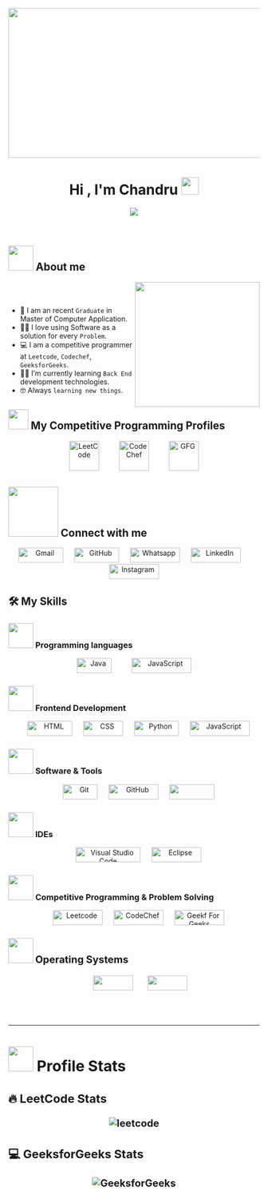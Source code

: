 <p align="center">
  <a href="https://github.com/DenverCoder1/readme-typing-svg">
	<img src="https://blogger.googleusercontent.com/img/b/R29vZ2xl/AVvXsEj5BqjjGy1sWifHE0eRXsdOu2kFiTzEN9w6_0JyV1JDm5D-jObSHGCPcKilDeF3XpKghhktT9fxl_Fk8hp6JHmITzlNdeA1eANqvppKzH_Hig_AAYHkfs-JDcggUjA-CjISZXz29Lsw0GDoDfDhAydk4mafMXTYRuehUtrcDEvdj-o9yFf-C4_kpS7akbV0/w854-h285/Banner.png" width = 800px height = 300px></a>
</p>
<h1 align="center">Hi , I'm Chandru <img src="https://media.giphy.com/media/hvRJCLFzcasrR4ia7z/giphy.gif" width="35"></h1>
<p align="center">
  <a href="https://github.com/DenverCoder1/readme-typing-svg"><img src="https://readme-typing-svg.herokuapp.com?font=Time+New+Roman&color=%23C8BE25&size=25&center=true&vCenter=true&width=600&height=100&lines=Software+Developer+;Computer+Application+Student;Web+Developer;Competitive+Programmer;Always+learning+new+things"></a>
</p>


<br>



	
## <picture><img src = "https://github.com/7oSkaaa/7oSkaaa/blob/main/Images/about_me.gif?raw=true" width = 50px></picture> About me

<picture> <img align="right" src="https://github.com/7oSkaaa/7oSkaaa/blob/main/Images/Right_Side.gif?raw=true" width = 250px></picture>

<br><br>

- :school: I am an recent `Graduate` in Master of Computer Application.
- :technologist: I love using Software as a solution for every `Problem`.
- :computer: I am a competitive programmer at `Leetcode`, `Codechef`, `GeeksforGeeks`.
- :student: I’m currently learning `Back End` development technologies.
- :nerd_face: Always `learning new things`.


## <picture> <img src="https://github.com/7oSkaaa/7oSkaaa/blob/main/Images/competitive_programming_profile.png?raw=true" width=40> </picture> My Competitive Programming Profiles

<p align="center">
	<a href="https://leetcode.com/TechnoChandru/"><img src="https://img.icons8.com/external-tal-revivo-shadow-tal-revivo/50/000000/external-level-up-your-coding-skills-and-quickly-land-a-job-logo-shadow-tal-revivo.png" alt="LeetCode" width = 60px height = 60px /></a>	
	  &emsp; 
	 &emsp; 
	<a href="https://www.codechef.com/users/technochandru"><img src="https://img.icons8.com/color/50/000000/codechef.png" alt="Code Chef" width = 60px height = 60px /></a>
	  &emsp; 
	 &emsp; 
	<a href="https://auth.geeksforgeeks.org/user/technochandru"><img src="https://geeksforgeeks.zohorecruit.in/recruit/viewCareerImage.do?page_id=61093000000211152&type=logo&file_name=GG_Logo.png" alt="GFG" width = 60px /></a>     
	
</p>

## <picture> <img src="https://github.com/7oSkaaa/7oSkaaa/blob/main/Images/Connect-with-me.gif?raw=true" width="100px"> </picture> Connect with me
<p align="center">
	<a href="mailto:mailtochan10@gmail.com"><img img src="https://img.shields.io/badge/gmail-%23EA4335.svg?style=plastic&logo=gmail&logoColor=white" alt="Gmail" width = 90px height = 30px /></a>
	  &emsp; 
	<a href="https://github.com/Technochan"><img src="https://img.shields.io/badge/github-%23181717.svg?style=plastic&logo=github&logoColor=white" alt="GitHub"   width = 90px height = 30px/></a>
	  &emsp; 
	<a href="https://wa.me/9047128117"><img src="https://img.shields.io/badge/whatsapp-%2325D366.svg?style=plastic&logo=whatsapp&logoColor=white" alt="Whatsapp"  width = 100px height = 30px/></a>
	  &emsp; 
	<a href="https://www.linkedin.com/in/chandru-s-5a60a4275"><img src="https://img.shields.io/badge/linkedin-%230A66C2.svg?style=plastic&logo=linkedin&logoColor=white" alt="LinkedIn"  width = 100px height = 30px/></a>
	  &emsp; 
	<a href="https://www.instagram.com/thzischan/"><img src="https://img.shields.io/badge/instagram-%23E4405F.svg?style=plastic&logo=instagram&logoColor=white" alt="Instagram"  width = 100px height = 30px/></a>
</p>



## 🛠️ My Skills

### <picture> <img src = "https://github.com/7oSkaaa/7oSkaaa/blob/main/Images/Programming_Languages.gif?raw=true" width = 50px>  </picture> Programming languages

<p align="center"> 
    <img alt="Java" src="https://img.shields.io/badge/Java%20-%23E34F26.svg?style=plastic&logo=java&logoColor=white" height = 30px width = 70px>
  &emsp;
	&emsp;
	<img alt="JavaScript" src="https://img.shields.io/badge/JavaScript%20-%23F7DF1E.svg?style=plastic&logo=javascript&logoColor=white" height = 30px width = 120px>

</p>

### <picture> <img src = "https://github.com/7oSkaaa/7oSkaaa/blob/main/Images/Front_End.gif?raw=true" width = 50px>  </picture> Frontend Development
<p align="center"> 
  &emsp; 
   <img alt="HTML" src="https://img.shields.io/badge/HTML5%20-%23E34F26.svg?style=plastic&logo=html5&logoColor=white" height = 30px width = 90px>
  &emsp; 
    <img alt="CSS" src="https://img.shields.io/badge/CSS%20-%231572B6.svg?style=plastic&logo=css3&logoColor=white" height = 30px width = 80px>
  &emsp;
    <img alt="Python" src="https://img.shields.io/badge/react-%2361DAFB.svg?style=plastic&logo=React&logoColor=white" height = 30px width = 90px>
  &emsp;
     <img alt="JavaScript" src="https://img.shields.io/badge/JavaScript%20-%23F7DF1E.svg?style=plastic&logo=javascript&logoColor=white" height = 30px width = 120px>
 
</p>

 ### <picture> <img src = "https://github.com/7oSkaaa/7oSkaaa/blob/main/Images/Software_Tools.gif?raw=true" width = 50px>  </picture> Software & Tools
 
<p align="center">
  &emsp;
    <a href="#"><img alt="Git" src="https://img.shields.io/badge/Git%20-%23F05033.svg?style=plastic&logo=git&logoColor=white" height = 30px width = 70px></a>
  &emsp;
    <a href="#"><img alt="GitHub" src="https://img.shields.io/badge/github-%23181717.svg?style=plastic&logo=github&logoColor=white" height = 30px width = 100px></a>
  &emsp;
    <a href="#"><img src="https://img.shields.io/badge/mysql-%234479A1.svg?&style=plastic&logo=mysql&logoColor=white" height = 30px width = 90px/></a>
</p>

 ### <picture> <img src = "https://github.com/7oSkaaa/7oSkaaa/blob/main/Images/IDEs.gif?raw=true" width = 50px>  </picture> IDEs
 
<p align="center">
  &emsp;
    <a href="#"><img alt="Visual Studio Code" src="https://img.shields.io/badge/Visual%20Studio%20Code-0078d7.svg?style=plastic&logo=visual-studio-code&logoColor=white" height = 30px width = 130px></a>
  &emsp;
    <a href="#"><img alt="Eclipse" src="https://img.shields.io/badge/eclipse%20ide-%232C2255.svg?&style=plastic&logo=eclipse%20ide&logoColor=white" height = 30px width = 100px/></a>
</p>

 ### <picture> <img src = "https://github.com/7oSkaaa/7oSkaaa/blob/main/Images/CP_PS.gif?raw=true" width = 50px>  </picture> Competitive Programming & Problem Solving
 
<p align="center">
  &emsp;
    <a href="#"><img alt = "Leetcode" src="https://img.shields.io/badge/leetcode%20-%23FFA116.svg?style=plastic&logo=leetcode&logoColor=black" height = 30px width = 100px/></a>
  &emsp;
    <a href="#"><img alt = "CodeChef" src="https://img.shields.io/badge/codechef-%235B4638.svg?style=plastic&logo=codechef&logoColor=white"height = 30px width = 100px /></a>
  &emsp;
    <a href="#"><img alt="Geekf For Geeks" src="https://img.shields.io/badge/geeksforgeeks-%230F9D58.svg?style=plastic&logo=geeksforgeeks&logoColor=white" height = 30px width = 100px></a>

    
</p>

 ### <picture> <img src = "https://github.com/7oSkaaa/7oSkaaa/blob/main/Images/OS.gif?raw=true" width = 50px>  </picture> <b style="font-size:20px" >Operating Systems<b/>
 
<p align="center">
  &emsp;
    <a href="#"><img src="https://img.shields.io/badge/Windows-0078D6?style=plastic&logo=windows&logoColor=white" height = 30px width = 80px></a>
  &emsp;
    <a href="#"><img src="https://img.shields.io/badge/Linux-FCC624?style=plastic&logo=linux&logoColor=black" height = 30px width = 80px></a>
</p>

<br> 

---

## <picture> <img src = "https://github.com/7oSkaaa/7oSkaaa/blob/main/Images/Statistics.gif?raw=true" width = 50px>  </picture> Profile Stats

<summary><h3> 🔥 LeetCode Stats</h3></summary>



<p align="center"><img src="https://github.com/Technochan/Technochan/assets/133956496/550c6c39-e0b2-4542-82cb-b2005e8ff8e8" alt="leetcode" /></p>


  
<summary><h3>💻 GeeksforGeeks Stats</h3></summary>


	
<p align="center"><img src="https://github.com/Technochan/Technochan/assets/133956496/b879697e-7973-4805-b2d5-bd1f5cbb7ba0" alt="GeeksforGeeks" /></p>
<br/>



</br></br>
